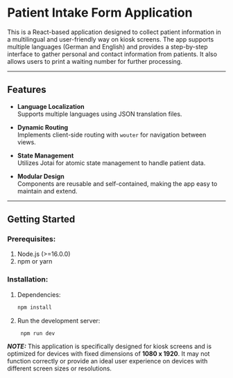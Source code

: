 # Patient Intake Form Application

This is a React-based application designed to collect patient information in a multilingual and user-friendly way on kiosk screens.  The app supports multiple languages (German and English) and provides a step-by-step interface to gather personal and contact information from patients. It also allows users to print a waiting number for further processing.

---

## Features

- **Language Localization**  
  Supports multiple languages using JSON translation files. 

- **Dynamic Routing**  
  Implements client-side routing with `wouter` for navigation between views.

- **State Management**  
  Utilizes Jotai for atomic state management to handle patient data.

- **Modular Design**  
  Components are reusable and self-contained, making the app easy to maintain and extend.

---

## Getting Started

### Prerequisites:

1. Node.js (>=16.0.0)
2. npm or yarn

### Installation:

1. Dependencies:
    ```bash
    npm install
   
2. Run the development server:
   ```bash
    npm run dev

***NOTE:***
This application is specifically designed for kiosk screens and is optimized for devices with fixed dimensions of ****1080 x 1920****. It may not function correctly or provide an ideal user experience on devices with different screen sizes or resolutions.
